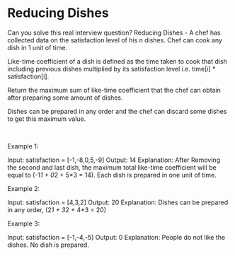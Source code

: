 # Reducing Dishes

Can you solve this real interview question? Reducing Dishes - A chef has collected data on the satisfaction level of his n dishes. Chef can cook any dish in 1 unit of time.

Like-time coefficient of a dish is defined as the time taken to cook that dish including previous dishes multiplied by its satisfaction level i.e. time[i] * satisfaction[i].

Return the maximum sum of like-time coefficient that the chef can obtain after preparing some amount of dishes.

Dishes can be prepared in any order and the chef can discard some dishes to get this maximum value.

 

Example 1:


Input: satisfaction = [-1,-8,0,5,-9]
Output: 14
Explanation: After Removing the second and last dish, the maximum total like-time coefficient will be equal to (-1*1 + 0*2 + 5*3 = 14).
Each dish is prepared in one unit of time.

Example 2:


Input: satisfaction = [4,3,2]
Output: 20
Explanation: Dishes can be prepared in any order, (2*1 + 3*2 + 4*3 = 20)


Example 3:


Input: satisfaction = [-1,-4,-5]
Output: 0
Explanation: People do not like the dishes. No dish is prepared.